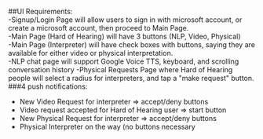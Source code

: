 ##UI Requirements:  
-Signup/Login Page will allow users to sign in with microsoft account, or create a microsoft account, then proceed to Main Page.  
-Main Page (Hard of Hearing) will have 3 buttons (NLP, Video, Physical)  
-Main Page (Interpreter) will have check boxes with buttons, saying they are available for either video or physical interpretation.  
-NLP chat page will support Google Voice TTS, keyboard, and scrolling conversation history
-Physical Requests Page where Hard of Hearing people will select a radius for interpreters, and tap a "make request" button.
###4 push notifications:

* New Video Request for interpreter => accept/deny buttons  
* Video request accepted for Hard of Hearing user => start button  
* New Physical Request for interpreter => accept/deny buttons  
* Physical Interpreter on the way (no buttons necessary
